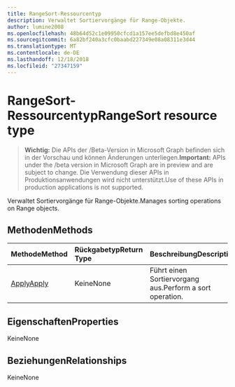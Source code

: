 ```yaml
---
title: RangeSort-Ressourcentyp
description: Verwaltet Sortiervorgänge für Range-Objekte.
author: lumine2008
ms.openlocfilehash: 48b64d52c1e09950cfcd1a157ee5defbd8e450af
ms.sourcegitcommit: 6a82bf240a3cfc0baabd227349e08a08311e3d44
ms.translationtype: MT
ms.contentlocale: de-DE
ms.lasthandoff: 12/18/2018
ms.locfileid: "27347159"
---
```

# <a name="rangesort-resource-type"></a><span data-ttu-id="76d41-103">RangeSort-Ressourcentyp</span><span class="sxs-lookup"><span data-stu-id="76d41-103">RangeSort resource type</span></span>

> <span data-ttu-id="76d41-104">**Wichtig:** Die APIs der /Beta-Version in Microsoft Graph befinden sich in der Vorschau und können Änderungen unterliegen.</span><span class="sxs-lookup"><span data-stu-id="76d41-104">**Important:** APIs under the /beta version in Microsoft Graph are in preview and are subject to change.</span></span> <span data-ttu-id="76d41-105">Die Verwendung dieser APIs in Produktionsanwendungen wird nicht unterstützt.</span><span class="sxs-lookup"><span data-stu-id="76d41-105">Use of these APIs in production applications is not supported.</span></span>

<span data-ttu-id="76d41-106">Verwaltet Sortiervorgänge für Range-Objekte.</span><span class="sxs-lookup"><span data-stu-id="76d41-106">Manages sorting operations on Range objects.</span></span>


## <a name="methods"></a><span data-ttu-id="76d41-107">Methoden</span><span class="sxs-lookup"><span data-stu-id="76d41-107">Methods</span></span>

| <span data-ttu-id="76d41-108">Methode</span><span class="sxs-lookup"><span data-stu-id="76d41-108">Method</span></span>           | <span data-ttu-id="76d41-109">Rückgabetyp</span><span class="sxs-lookup"><span data-stu-id="76d41-109">Return Type</span></span>    |<span data-ttu-id="76d41-110">Beschreibung</span><span class="sxs-lookup"><span data-stu-id="76d41-110">Description</span></span>|
|:---------------|:--------|:----------|
|[<span data-ttu-id="76d41-111">Apply</span><span class="sxs-lookup"><span data-stu-id="76d41-111">Apply</span></span>](../api/rangesort-apply.md)|<span data-ttu-id="76d41-112">Keine</span><span class="sxs-lookup"><span data-stu-id="76d41-112">None</span></span>|<span data-ttu-id="76d41-113">Führt einen Sortiervorgang aus.</span><span class="sxs-lookup"><span data-stu-id="76d41-113">Perform a sort operation.</span></span>|

## <a name="properties"></a><span data-ttu-id="76d41-114">Eigenschaften</span><span class="sxs-lookup"><span data-stu-id="76d41-114">Properties</span></span>
<span data-ttu-id="76d41-115">Keine</span><span class="sxs-lookup"><span data-stu-id="76d41-115">None</span></span>

## <a name="relationships"></a><span data-ttu-id="76d41-116">Beziehungen</span><span class="sxs-lookup"><span data-stu-id="76d41-116">Relationships</span></span>
<span data-ttu-id="76d41-117">Keine</span><span class="sxs-lookup"><span data-stu-id="76d41-117">None</span></span>


<!-- uuid: 8fcb5dbc-d5aa-4681-8e31-b001d5168d79
2015-10-25 14:57:30 UTC -->
<!-- {
  "type": "#page.annotation",
  "description": "RangeSort resource",
  "keywords": "",
  "section": "documentation",
  "tocPath": ""
}-->